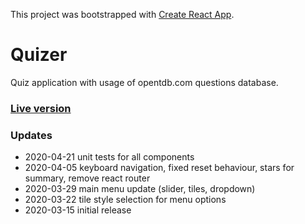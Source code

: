 This project was bootstrapped with [Create React App](https://github.com/facebook/create-react-app).

# Quizer
Quiz application with usage of opentdb.com questions database.

### [Live version](https://jacu.github.io/quizer/)

### Updates

- 2020-04-21 unit tests for all components
- 2020-04-05 keyboard navigation, fixed reset behaviour, stars for summary, remove react router
- 2020-03-29 main menu update (slider, tiles, dropdown)
- 2020-03-22 tile style selection for menu options
- 2020-03-15 initial release 